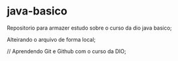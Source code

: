 # java-basico
Repositorio para armazer estudo sobre o curso da dio
java basico;

Alteirando o arquivo de forma local;

// Aprendendo Git e Github com o curso da DIO;


